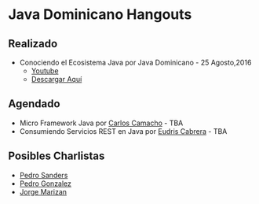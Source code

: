 # Java  Dominicano Hangouts

## Realizado
* Conociendo el Ecosistema Java por Java Dominicano - 25 Agosto,2016
  * [Youtube](https://youtu.be/mNwUMLwq4TQ?list=PLh4k7EswYO0QpqYLy47T0E3v_OVCR9dv2) 
  * [Descargar Aquí](slides/EcosistemaJava.pdf)


## Agendado

* Micro Framework Java por [Carlos Camacho](https://github.com/vacax) - TBA
* Consumiendo Servicios REST en Java por [Eudris Cabrera](https://github.com/ecabrerar) - TBA

## Posibles Charlistas 
* [Pedro Sanders](https://github.com/psanders) 
* [Pedro Gonzalez](https://www.linkedin.com/in/pedro-gonzalez-7bb41516/es) 
* [Jorge Marizan](https://www.linkedin.com/in/javaninja)

